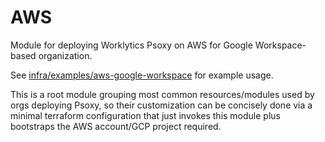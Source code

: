 # AWS

Module for deploying Worklytics Psoxy on AWS for Google Workspace-based organization.

See [infra/examples/aws-google-workspace](../../examples/aws-google-workspace) for example usage.

This is a root module grouping most common resources/modules used by orgs deploying Psoxy, so their
customization can be concisely done via a minimal terraform configuration that just invokes this
module plus bootstraps the AWS account/GCP project required.



